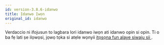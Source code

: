```yaml
---
id: version-3.8.6-idanwo
title: Idanwo Iwọn
original_id: idanwo
---
```


Verdaccio ni ifojusun to lagbara lori idanwo iwọn ati idanwo opin si opin. Ti o ba fẹ lati ṣe ilọwọsi, jọwọ tọka si atẹle wọnyii [itọsọna fun alaye siwaju sii ](https://github.com/verdaccio/verdaccio/wiki/Developing-new-tests).